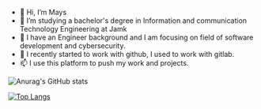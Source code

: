 - 👋 Hi, I’m Mays 
- 👀 I’m studying a bachelor's degree in Information and communication Technology Engineering at Jamk
- 🌱 I have an Engineer background  and I am focusing on field of software development and cybersecurity.
- 💞️ I recently started to work with github, I used to work with gitlab.
- 📫 I use this platform to push my work and projects.


![Anurag's GitHub stats](https://github-readme-stats.vercel.app/api?username=Mays-M&show_icons=true&theme=dark)

[![Top Langs](https://github-readme-stats.vercel.app/api/top-langs/?username=Mays-M)](https://github.com/anuraghazra/github-readme-stats)
